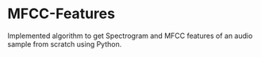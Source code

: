 # MFCC-Features
Implemented algorithm to get Spectrogram and MFCC features of an audio sample from scratch using Python.
